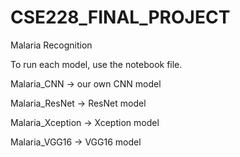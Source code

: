 # CSE228_FINAL_PROJECT
Malaria Recognition

To run each model, use the notebook file.

Malaria_CNN -> our own CNN model 

Malaria_ResNet -> ResNet model      

Malaria_Xception -> Xception model   

Malaria_VGG16 -> VGG16 model    
